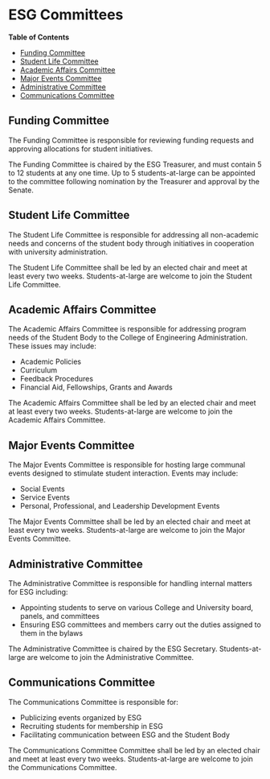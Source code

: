 # ESG Committees

**Table of Contents**

- [Funding Committee](#funding-committee)
- [Student Life Committee](#student-life-committee)
- [Academic Affairs Committee](#academic-affairs-committee)
- [Major Events Committee](#major-events-committee)
- [Administrative Committee](#administrative-committee)
- [Communications Committee](#communications-committee)

<!-- END doctoc generated TOC please keep comment here to allow auto update -->

## Funding Committee

The Funding Committee is responsible for reviewing funding requests and approving allocations for student initiatives. 

The Funding Committee is chaired by the ESG Treasurer, and must contain 5 to 12 students at any one time.  Up to 5 students-at-large can be appointed to the committee following nomination by the Treasurer and approval by the Senate.

## Student Life Committee

The Student Life Committee is responsible for addressing all non-academic needs and concerns of the student body through initiatives in cooperation with university administration.

The Student Life Committee shall be led by an elected chair and meet at least every two weeks.  Students-at-large are welcome to join the Student Life Committee.

## Academic Affairs Committee

The Academic Affairs Committee is responsible for addressing program needs of the Student Body to the College of Engineering Administration.  These issues may include:

- Academic Policies
- Curriculum
- Feedback Procedures
- Financial Aid, Fellowships, Grants and Awards

The Academic Affairs Committee shall be led by an elected chair and meet at least every two weeks.  Students-at-large are welcome to join the Academic Affairs Committee.

## Major Events Committee

The Major Events Committee is responsible for hosting large communal events designed to stimulate student interaction.  Events may include:

- Social Events
- Service Events
- Personal, Professional, and Leadership Development Events

The Major Events Committee shall be led by an elected chair and meet at least every two weeks.  Students-at-large are welcome to join the Major Events Committee.

## Administrative Committee

The Administrative Committee is responsible for handling internal matters for ESG including:

- Appointing students to serve on various College and University board, panels, and committees
- Ensuring ESG committees and members carry out the duties assigned to them in the bylaws

The Administrative Committee is chaired by the ESG Secretary.  Students-at-large are welcome to join the Administrative Committee.

## Communications Committee

The Communications Committee is responsible for:

- Publicizing events organized by ESG
- Recruiting students for membership in ESG
- Facilitating communication between ESG and the Student Body

The Communications Committee Committee shall be led by an elected chair and meet at least every two weeks.  Students-at-large are welcome to join the Communications Committee.
